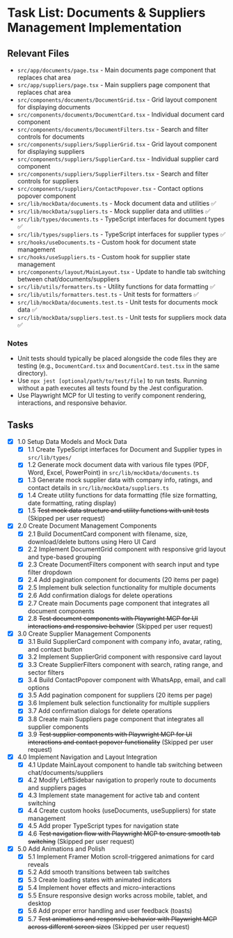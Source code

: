 # Task List: Documents & Suppliers Management Implementation

## Relevant Files

- `src/app/documents/page.tsx` - Main documents page component that replaces chat area
- `src/app/suppliers/page.tsx` - Main suppliers page component that replaces chat area
- `src/components/documents/DocumentGrid.tsx` - Grid layout component for displaying documents
- `src/components/documents/DocumentCard.tsx` - Individual document card component
- `src/components/documents/DocumentFilters.tsx` - Search and filter controls for documents
- `src/components/suppliers/SupplierGrid.tsx` - Grid layout component for displaying suppliers
- `src/components/suppliers/SupplierCard.tsx` - Individual supplier card component
- `src/components/suppliers/SupplierFilters.tsx` - Search and filter controls for suppliers
- `src/components/suppliers/ContactPopover.tsx` - Contact options popover component
- `src/lib/mockData/documents.ts` - Mock document data and utilities ✅
- `src/lib/mockData/suppliers.ts` - Mock supplier data and utilities ✅
- `src/lib/types/documents.ts` - TypeScript interfaces for document types ✅
- `src/lib/types/suppliers.ts` - TypeScript interfaces for supplier types ✅
- `src/hooks/useDocuments.ts` - Custom hook for document state management
- `src/hooks/useSuppliers.ts` - Custom hook for supplier state management
- `src/components/layout/MainLayout.tsx` - Update to handle tab switching between chat/documents/suppliers
- `src/lib/utils/formatters.ts` - Utility functions for data formatting ✅
- `src/lib/utils/formatters.test.ts` - Unit tests for formatters ✅
- `src/lib/mockData/documents.test.ts` - Unit tests for documents mock data ✅
- `src/lib/mockData/suppliers.test.ts` - Unit tests for suppliers mock data ✅

### Notes

- Unit tests should typically be placed alongside the code files they are testing (e.g., `DocumentCard.tsx` and `DocumentCard.test.tsx` in the same directory).
- Use `npx jest [optional/path/to/test/file]` to run tests. Running without a path executes all tests found by the Jest configuration.
- Use Playwright MCP for UI testing to verify component rendering, interactions, and responsive behavior.

## Tasks

- [x] 1.0 Setup Data Models and Mock Data
  - [x] 1.1 Create TypeScript interfaces for Document and Supplier types in `src/lib/types/`
  - [x] 1.2 Generate mock document data with various file types (PDF, Word, Excel, PowerPoint) in `src/lib/mockData/documents.ts`
  - [x] 1.3 Generate mock supplier data with company info, ratings, and contact details in `src/lib/mockData/suppliers.ts`
  - [x] 1.4 Create utility functions for data formatting (file size formatting, date formatting, rating display)
  - [x] 1.5 ~~Test mock data structure and utility functions with unit tests~~ (Skipped per user request)
- [x] 2.0 Create Document Management Components
  - [x] 2.1 Build DocumentCard component with filename, size, download/delete buttons using Hero UI Card
  - [x] 2.2 Implement DocumentGrid component with responsive grid layout and type-based grouping
  - [x] 2.3 Create DocumentFilters component with search input and type filter dropdown
  - [x] 2.4 Add pagination component for documents (20 items per page)
  - [x] 2.5 Implement bulk selection functionality for multiple documents
  - [x] 2.6 Add confirmation dialogs for delete operations
  - [x] 2.7 Create main Documents page component that integrates all document components
  - [x] 2.8 ~~Test document components with Playwright MCP for UI interactions and responsive behavior~~ (Skipped per user request)
- [x] 3.0 Create Supplier Management Components
  - [x] 3.1 Build SupplierCard component with company info, avatar, rating, and contact button
  - [x] 3.2 Implement SupplierGrid component with responsive card layout
  - [x] 3.3 Create SupplierFilters component with search, rating range, and sector filters
  - [x] 3.4 Build ContactPopover component with WhatsApp, email, and call options
  - [x] 3.5 Add pagination component for suppliers (20 items per page)
  - [x] 3.6 Implement bulk selection functionality for multiple suppliers
  - [x] 3.7 Add confirmation dialogs for delete operations
  - [x] 3.8 Create main Suppliers page component that integrates all supplier components
  - [x] 3.9 ~~Test supplier components with Playwright MCP for UI interactions and contact popover functionality~~ (Skipped per user request)
- [x] 4.0 Implement Navigation and Layout Integration
  - [x] 4.1 Update MainLayout component to handle tab switching between chat/documents/suppliers
  - [x] 4.2 Modify LeftSidebar navigation to properly route to documents and suppliers pages
  - [x] 4.3 Implement state management for active tab and content switching
  - [x] 4.4 Create custom hooks (useDocuments, useSuppliers) for state management
  - [x] 4.5 Add proper TypeScript types for navigation state
  - [x] 4.6 ~~Test navigation flow with Playwright MCP to ensure smooth tab switching~~ (Skipped per user request)
- [x] 5.0 Add Animations and Polish
  - [x] 5.1 Implement Framer Motion scroll-triggered animations for card reveals
  - [x] 5.2 Add smooth transitions between tab switches
  - [x] 5.3 Create loading states with animated indicators
  - [x] 5.4 Implement hover effects and micro-interactions
  - [x] 5.5 Ensure responsive design works across mobile, tablet, and desktop
  - [x] 5.6 Add proper error handling and user feedback (toasts)
  - [x] 5.7 ~~Test animations and responsive behavior with Playwright MCP across different screen sizes~~ (Skipped per user request)
